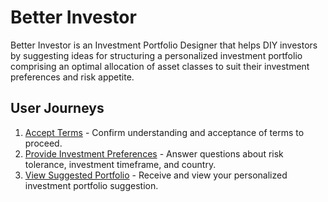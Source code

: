 # Better Investor

Better Investor is an Investment Portfolio Designer that helps DIY investors by suggesting ideas for structuring a personalized investment portfolio comprising an optimal allocation of asset classes to suit their investment preferences and risk appetite.

## User Journeys

1. [Accept Terms](docs/journeys/accept-terms.md) - Confirm understanding and acceptance of terms to proceed.
2. [Provide Investment Preferences](docs/journeys/provide-investment-preferences.md) - Answer questions about risk tolerance, investment timeframe, and country.
3. [View Suggested Portfolio](docs/journeys/view-suggested-portfolio.md) - Receive and view your personalized investment portfolio suggestion.
